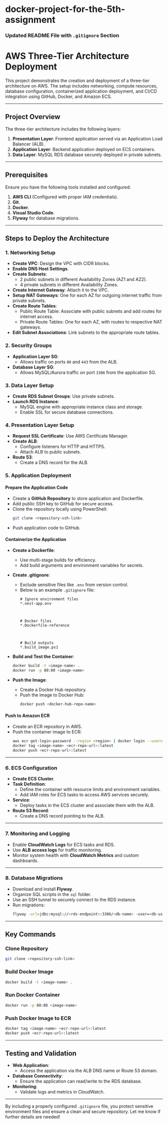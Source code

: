 # docker-project-for-the-5th-assignment
### Updated README File with `.gitignore` Section

# **AWS Three-Tier Architecture Deployment**

This project demonstrates the creation and deployment of a three-tier architecture on AWS. The setup includes networking, compute resources, database configuration, containerized application deployment, and CI/CD integration using GitHub, Docker, and Amazon ECS.

---

## **Project Overview**

The three-tier architecture includes the following layers:
1. **Presentation Layer**: Frontend application served via an Application Load Balancer (ALB).
2. **Application Layer**: Backend application deployed on ECS containers.
3. **Data Layer**: MySQL RDS database securely deployed in private subnets.

---

## **Prerequisites**

Ensure you have the following tools installed and configured:
1. **AWS CLI** (Configured with proper IAM credentials).
2. **Git**.
3. **Docker**.
4. **Visual Studio Code**.
5. **Flyway** for database migrations.

---

## **Steps to Deploy the Architecture**

### **1. Networking Setup**
- **Create VPC**: Design the VPC with CIDR blocks.
- **Enable DNS Host Settings**.
- **Create Subnets**:
  - 2 public subnets in different Availability Zones (AZ1 and AZ2).
  - 4 private subnets in different Availability Zones.
- **Create Internet Gateway**: Attach it to the VPC.
- **Setup NAT Gateways**: One for each AZ for outgoing internet traffic from private subnets.
- **Create Route Tables**:
  - Public Route Table: Associate with public subnets and add routes for internet access.
  - Private Route Tables: One for each AZ, with routes to respective NAT gateways.
- **Edit Subnet Associations**: Link subnets to the appropriate route tables.

### **2. Security Groups**
- **Application Layer SG**:
  - Allows traffic on ports `80` and `443` from the ALB.
- **Database Layer SG**:
  - Allows MySQL/Aurora traffic on port `3306` from the application SG.

### **3. Data Layer Setup**
- **Create RDS Subnet Groups**: Use private subnets.
- **Launch RDS Instance**:
  - MySQL engine with appropriate instance class and storage.
  - Enable SSL for secure database connections.

### **4. Presentation Layer Setup**
- **Request SSL Certificate**: Use AWS Certificate Manager.
- **Create ALB**:
  - Configure listeners for HTTP and HTTPS.
  - Attach ALB to public subnets.
- **Route 53**:
  - Create a DNS record for the ALB.

### **5. Application Deployment**
#### **Prepare the Application Code**
- Create a **GitHub Repository** to store application and Dockerfile.
- Add public SSH key to GitHub for secure access.
- Clone the repository locally using PowerShell:
  ```bash
  git clone <repository-ssh-link>
  ```
- Push application code to GitHub.

#### **Containerize the Application**
- **Create a Dockerfile**:
  - Use multi-stage builds for efficiency.
  - Add build arguments and environment variables for secrets.
- **Create .gitignore**:
  - Exclude sensitive files like `.env` from version control.
  - Below is an example `.gitignore` file:
    ```gitignore
    # Ignore environment files
    *.nest-app.env



    # Docker files
    *.Dockerfile-reference
    


    # Build outputs
    *.build_image.ps1
    ```

- **Build and Test the Container**:
  ```bash
  docker build -t <image-name> .
  docker run -p 80:80 <image-name>
  ```
- **Push the Image**:
  - Create a Docker Hub repository.
  - Push the image to Docker Hub:
    ```bash
    docker push <docker-hub-repo-name>
    ```

#### **Push to Amazon ECR**
- Create an ECR repository in AWS.
- Push the container image to ECR:
  ```bash
  aws ecr get-login-password --region <region> | docker login --username AWS --password-stdin <ecr-repo-url>
  docker tag <image-name> <ecr-repo-url>:latest
  docker push <ecr-repo-url>:latest
  ```

---

### **6. ECS Configuration**
- **Create ECS Cluster**.
- **Task Definition**:
  - Define the container with resource limits and environment variables.
  - Add IAM roles for ECS tasks to access AWS services securely.
- **Service**:
  - Deploy tasks in the ECS cluster and associate them with the ALB.
- **Route 53 Record**:
  - Create a DNS record pointing to the ALB.

---

### **7. Monitoring and Logging**
- Enable **CloudWatch Logs** for ECS tasks and RDS.
- Use **ALB access logs** for traffic monitoring.
- Monitor system health with **CloudWatch Metrics** and custom dashboards.

---

### **8. Database Migrations**
- Download and install **Flyway**.
- Organize SQL scripts in the `sql` folder.
- Use an SSH tunnel to securely connect to the RDS instance.
- Run migrations:
  ```bash
  flyway -url=jdbc:mysql://<rds-endpoint>:3306/<db-name> -user=<db-user> -password=<db-password> migrate
  ```

---

## **Key Commands**

### **Clone Repository**
```bash
git clone <repository-ssh-link>
```

### **Build Docker Image**
```bash
docker build -t <image-name> .
```

### **Run Docker Container**
```bash
docker run -p 80:80 <image-name>
```

### **Push Docker Image to ECR**
```bash
docker tag <image-name> <ecr-repo-url>:latest
docker push <ecr-repo-url>:latest
```

---

## **Testing and Validation**
- **Web Application**:
  - Access the application via the ALB DNS name or Route 53 domain.
- **Database Connectivity**:
  - Ensure the application can read/write to the RDS database.
- **Monitoring**:
  - Validate logs and metrics in CloudWatch.

---

By including a properly configured `.gitignore` file, you protect sensitive environment files and ensure a clean and secure repository. Let me know if further details are needed!
